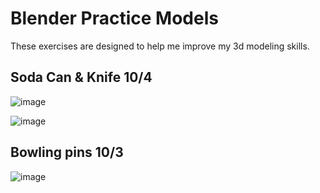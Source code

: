 # Blender Practice Models
These exercises are designed to help me improve my 3d modeling skills.
## Soda Can & Knife 10/4
![image](https://github.com/user-attachments/assets/6060455a-b8ec-4f35-bb93-e585207afccb)

![image](https://github.com/user-attachments/assets/a39aafb7-eaf0-4279-b588-606622765740)

## Bowling pins 10/3
![image](https://github.com/user-attachments/assets/6f367d3c-16db-4e92-9c52-3daf30461730)

